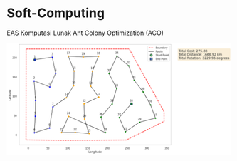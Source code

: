 # Soft-Computing
EAS Komputasi Lunak Ant Colony Optimization (ACO)

![Desktop - 1](https://github.com/anandasuryaa13/Soft-Computing/blob/a41482ed04e0b4055009ea2b14ff840462dc84f2/ACO.png) 
